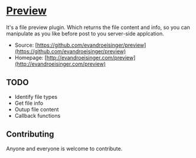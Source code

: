 # [Preview](http://evandroeisinger.com/preview)

It's a file preview plugin. Which returns the file content and info, so you can manipulate as you like before post to you server-side applcation.

* Source: [https://github.com/evandroeisinger/preview](https://github.com/evandroeisinger/preview)
* Homepage: [http://evandroeisinger.com/preview](http://evandroeisinger.com/preview)

## TODO

* Identify file types
* Get file info
* Outup file content
* Callback functions

## Contributing

Anyone and everyone is welcome to contribute.